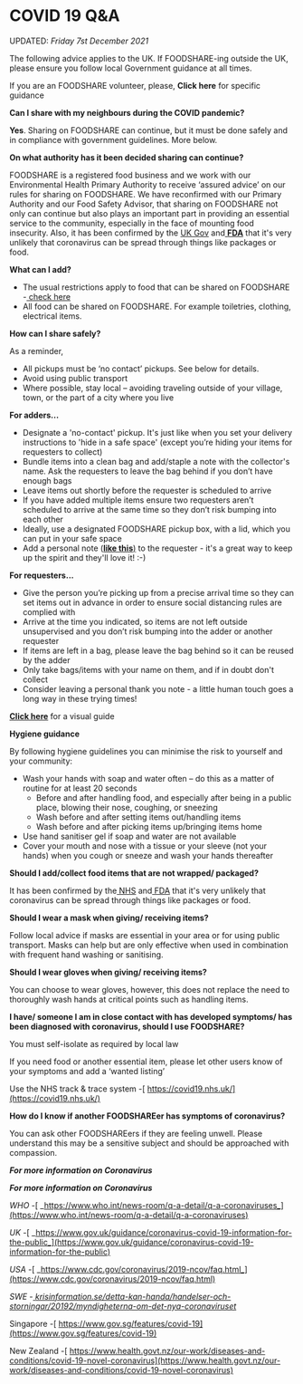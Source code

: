 # COVID 19 Q\&A

UPDATED: _Friday 7st December 2021_

The following advice applies to the UK. If FOODSHARE-ing outside the UK, please ensure you follow local Government guidance at all times.

If you are an FOODSHARE volunteer, please, **Click here** for specific guidance

**Can I share with my neighbours during the COVID pandemic?**

**Yes**. Sharing on FOODSHARE can continue, but it must be done safely and in compliance with government guidelines. More below.

**On what authority has it been decided sharing can continue?**

FOODSHARE is a registered food business and we work with our Environmental Health Primary Authority to receive ‘assured advice’ on our rules for sharing on FOODSHARE. We have reconfirmed with our Primary Authority and our Food Safety Advisor, that sharing on FOODSHARE not only can continue but also plays an important part in providing an essential service to the community, especially in the face of mounting food insecurity. Also, it has been confirmed by the [UK Gov](https://www.gov.uk/government/publications/covid-19-guidance-for-food-businesses/guidance-for-food-businesses-on-coronavirus-covid-19) and[ **FDA**](http://www.fda.gov/food/food-safety-during-emergencies/food-safety-and-coronavirus-disease-2019-covid-19) that it's very unlikely that coronavirus can be spread through things like packages or food.



**What can I add?**

* The usual restrictions apply to food that can be shared on FOODSHARE -[ check here](https://foodshare.club/faq/)
* All food can be shared on FOODSHARE. For example toiletries, clothing, electrical items.



**How can I share safely?**

As a reminder,

* All pickups must be ‘no contact’ pickups. See below for details.
* Avoid using public transport
* Where possible, stay local – avoiding traveling outside of your village, town, or the part of a city where you live

**For adders...**

* Designate a 'no-contact' pickup. It's just like when you set your delivery instructions to 'hide in a safe space' (except you’re hiding your items for requesters to collect)
* Bundle items into a clean bag and add/staple a note with the collector's name. Ask the requesters to leave the bag behind if you don’t have enough bags
* Leave items out shortly before the requester is scheduled to arrive
* If you have added multiple items ensure two requesters aren’t scheduled to arrive at the same time so they don’t risk bumping into each other
* Ideally, use a designated FOODSHARE pickup box, with a lid, which you can put in your safe space
* Add a personal note ([**like this**)](https://www.instagram.com/p/CYcSk\_VLtWF/?utm\_source=ig\_web\_copy\_link) to the requester - it's a great way to keep up the spirit and they'll love it! :-)

**For requesters...**

* Give the person you’re picking up from a precise arrival time so they can set items out in advance in order to ensure social distancing rules are complied with
* Arrive at the time you indicated, so items are not left outside unsupervised and you don’t risk bumping into the adder or another requester
* If items are left in a bag, please leave the bag behind so it can be reused by the adder
* Only take bags/items with your name on them, and if in doubt don't collect
* Consider leaving a personal thank you note - a little human touch goes a long way in these trying times!

[**Click here**](https://www.instagram.com/p/CYcZU3jLd1I/) for a visual guide

**Hygiene guidance**

By following hygiene guidelines you can minimise the risk to yourself and your community:

* Wash your hands with soap and water often – do this as a matter of routine for at least 20 seconds
  * Before and after handling food, and especially after being in a public place, blowing their nose, coughing, or sneezing
  * Wash before and after setting items out/handling items
  * Wash before and after picking items up/bringing items home
* Use hand sanitiser gel if soap and water are not available
* Cover your mouth and nose with a tissue or your sleeve (not your hands) when you cough or sneeze and wash your hands thereafter

**Should I add/collect food items that are not wrapped/ packaged?**

It has been confirmed by the[ NHS](https://www.nhs.uk/conditions/coronavirus-covid-19/) and[ FDA](http://www.fda.gov/food/food-safety-during-emergencies/food-safety-and-coronavirus-disease-2019-covid-19) that it's very unlikely that coronavirus can be spread through things like packages or food.

**Should I wear a mask when giving/ receiving items?**

Follow local advice if masks are essential in your area or for using public transport. Masks can help but are only effective when used in combination with frequent hand washing or sanitising.

**Should I wear gloves when giving/ receiving items?**

You can choose to wear gloves, however, this does not replace the need to thoroughly wash hands at critical points such as handling items.

**I have/ someone I am in close contact with has developed symptoms/ has been diagnosed with coronavirus, should I use FOODSHARE?**

You must self-isolate as required by local law

If you need food or another essential item, please let other users know of your symptoms and add a ‘wanted listing’

Use the NHS track & trace system -[ https://covid19.nhs.uk/](https://covid19.nhs.uk/)

**How do I know if another FOODSHAREer has symptoms of coronavirus?**

You can ask other FOODSHAREers if they are feeling unwell. Please understand this may be a sensitive subject and should be approached with compassion.

_**For more information on Coronavirus**_

_**For more information on Coronavirus**_

_WHO -_[ _https://www.who.int/news-room/q-a-detail/q-a-coronaviruses_](https://www.who.int/news-room/q-a-detail/q-a-coronaviruses)

_UK -_[ _https://www.gov.uk/guidance/coronavirus-covid-19-information-for-the-public_](https://www.gov.uk/guidance/coronavirus-covid-19-information-for-the-public)

_USA -_[ _https://www.cdc.gov/coronavirus/2019-ncov/faq.html_](https://www.cdc.gov/coronavirus/2019-ncov/faq.html)

_SWE -_[ _krisinformation.se/detta-kan-handa/handelser-och-storningar/20192/myndigheterna-om-det-nya-coronaviruset_](http://krisinformation.se/detta-kan-handa/handelser-och-storningar/20192/myndigheterna-om-det-nya-coronaviruset)

Singapore -[ https://www.gov.sg/features/covid-19](https://www.gov.sg/features/covid-19)

New Zealand -[ https://www.health.govt.nz/our-work/diseases-and-conditions/covid-19-novel-coronavirus](https://www.health.govt.nz/our-work/diseases-and-conditions/covid-19-novel-coronavirus)

